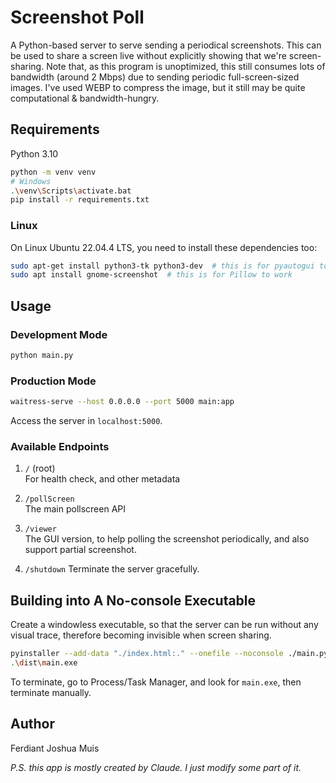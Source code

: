 # Screenshot Poll

A Python-based server to serve sending a periodical screenshots. This can be used to share a screen live without explicitly showing that we're screen-sharing. Note that, as this program is unoptimized, this still consumes lots of bandwidth (around 2 Mbps) due to sending periodic full-screen-sized images. I've used WEBP to compress the image, but it still may be quite computational & bandwidth-hungry.

## Requirements

Python 3.10

```sh
python -m venv venv
# Windows
.\venv\Scripts\activate.bat
pip install -r requirements.txt
```

### Linux

On Linux Ubuntu 22.04.4 LTS, you need to install these dependencies too:

```sh
sudo apt-get install python3-tk python3-dev  # this is for pyautogui to work
sudo apt install gnome-screenshot  # this is for Pillow to work
```

## Usage

### Development Mode

```sh
python main.py
```

### Production Mode

```sh
waitress-serve --host 0.0.0.0 --port 5000 main:app
```

Access the server in `localhost:5000`.

### Available Endpoints

1. `/` (root)  
    For health check, and other metadata

2. `/pollScreen`  
    The main pollscreen API

3. `/viewer`  
    The GUI version, to help polling the screenshot periodically, and also support partial screenshot.

4. `/shutdown`
    Terminate the server gracefully.

## Building into A No-console Executable

Create a windowless executable, so that the server can be run without any visual trace, therefore becoming invisible when screen sharing.

```sh
pyinstaller --add-data "./index.html:." --onefile --noconsole ./main.py
.\dist\main.exe
```

To terminate, go to Process/Task Manager, and look for `main.exe`, then terminate manually.

## Author

Ferdiant Joshua Muis

_P.S. this app is mostly created by Claude. I just modify some part of it._
